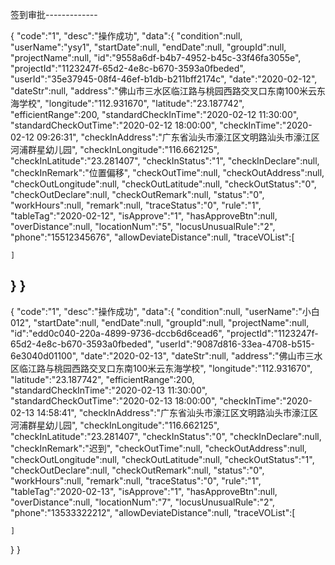 
签到审批-------------

{
  "code":"1",
  "desc":"操作成功",
  "data":{
    "condition":null,
    "userName":"ysy1",
    "startDate":null,
    "endDate":null,
    "groupId":null,
    "projectName":null,
    "id":"9558a6df-b4b7-4952-b45c-33f46fa3055e",
    "projectId":"1123247f-65d2-4e8c-b670-3593a0fbeded",
    "userId":"35e37945-08f4-46ef-b1db-b211bff2174c",
    "date":"2020-02-12",
    "dateStr":null,
    "address":"佛山市三水区临江路与桃园西路交叉口东南100米云东海学校",
    "longitude":"112.931670",
    "latitude":"23.187742",
    "efficientRange":200,
    "standardCheckInTime":"2020-02-12 11:30:00",
    "standardCheckOutTime":"2020-02-12 18:00:00",
    "checkInTime":"2020-02-12 09:26:31",
    "checkInAddress":"广东省汕头市濠江区文明路汕头市濠江区河浦群星幼儿园",
    "checkInLongitude":"116.662125",
    "checkInLatitude":"23.281407",
    "checkInStatus":"1",
    "checkInDeclare":null,
    "checkInRemark":"位置偏移",
    "checkOutTime":null,
    "checkOutAddress":null,
    "checkOutLongitude":null,
    "checkOutLatitude":null,
    "checkOutStatus":"0",
    "checkOutDeclare":null,
    "checkOutRemark":null,
    "status":"0",
    "workHours":null,
    "remark":null,
    "traceStatus":"0",
    "rule":"1",
    "tableTag":"2020-02-12",
    "isApprove":"1",
    "hasApproveBtn":null,
    "overDistance":null,
    "locationNum":"5",
    "locusUnusualRule":"2",
    "phone":"15512345676",
    "allowDeviateDistance":null,
    "traceVOList":[

    ]
  }
}
----------------
{
  "code":"1",
  "desc":"操作成功",
  "data":{
    "condition":null,
    "userName":"小白012",
    "startDate":null,
    "endDate":null,
    "groupId":null,
    "projectName":null,
    "id":"edd0c040-220a-4899-9736-dccb6d6cead6",
    "projectId":"1123247f-65d2-4e8c-b670-3593a0fbeded",
    "userId":"9087d816-33ea-4708-b515-6e3040d01100",
    "date":"2020-02-13",
    "dateStr":null,
    "address":"佛山市三水区临江路与桃园西路交叉口东南100米云东海学校",
    "longitude":"112.931670",
    "latitude":"23.187742",
    "efficientRange":200,
    "standardCheckInTime":"2020-02-13 11:30:00",
    "standardCheckOutTime":"2020-02-13 18:00:00",
    "checkInTime":"2020-02-13 14:58:41",
    "checkInAddress":"广东省汕头市濠江区文明路汕头市濠江区河浦群星幼儿园",
    "checkInLongitude":"116.662125",
    "checkInLatitude":"23.281407",
    "checkInStatus":"0",
    "checkInDeclare":null,
    "checkInRemark":"迟到",
    "checkOutTime":null,
    "checkOutAddress":null,
    "checkOutLongitude":null,
    "checkOutLatitude":null,
    "checkOutStatus":"1",
    "checkOutDeclare":null,
    "checkOutRemark":null,
    "status":"0",
    "workHours":null,
    "remark":null,
    "traceStatus":"0",
    "rule":"1",
    "tableTag":"2020-02-13",
    "isApprove":"1",
    "hasApproveBtn":null,
    "overDistance":null,
    "locationNum":"7",
    "locusUnusualRule":"2",
    "phone":"13533322212",
    "allowDeviateDistance":null,
    "traceVOList":[

    ]
  }
}